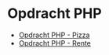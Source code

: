 # Opdracht PHP
<ul>
    <li><a href="https://gijs.eu/deltion/Opdracht-PHP/Pizza">Opdracht PHP - Pizza</a></li>
    <li><a href="https://gijs.eu/deltion/Opdracht-PHP/Rente">Opdracht PHP - Rente</a></li>
<ul>